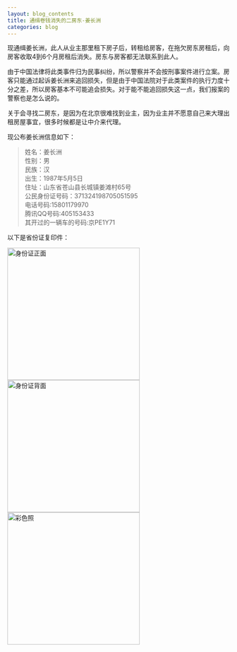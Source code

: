 ```yaml
---
layout: blog_contents
title: 通缉卷钱消失的二房东-姜长洲
categories: blog
---
```


现通缉姜长洲，此人从业主那里租下房子后，转租给房客，在拖欠房东房租后，向房客收取4到6个月房租后消失。房东与房客都无法联系到此人。

由于中国法律将此类事件归为民事纠纷，所以警察并不会按刑事案件进行立案。房客只能通过起诉姜长洲来追回损失，但是由于中国法院对于此类案件的执行力度十分之差，所以房客基本不可能追会损失。对于能不能追回损失这一点，我们报案的警察也是怎么说的。

关于会寻找二房东，是因为在北京很难找到业主，因为业主并不愿意自己来大理出租房屋事宜，很多时候都是让中介来代理。

现公布姜长洲信息如下：

>姓名：姜长洲  
>性别：男   
>民族：汉  
>出生：1987年5月5日  
>住址：山东省苍山县长城镇姜滩村65号   
>公民身份证号码：371324198705051595   
>电话号码:15801179970   
>腾讯QQ号码:405153433   
>其开过的一辆车的号码:京PE1Y71  

<style>p img{width:300px;}</style>
以下是省份证复印件：

![身份证正面](http://toknot.com/download/20141018_220627_1.jpg)   
![身份证背面](http://toknot.com/download/20141018_215412.jpg)
![彩色照](http://toknot.com/download/IMG_1160.jpg)
